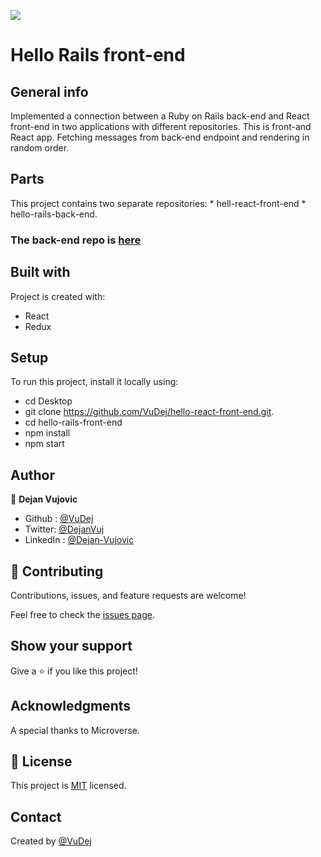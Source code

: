 ![](https://img.shields.io/badge/Microverse-blueviolet)

# Hello Rails front-end

 ## General info
  Implemented a connection between a Ruby on Rails back-end and React front-end in two applications with different repositories.
  This is front-and React app. Fetching  messages from back-end endpoint and rendering in random order.
 ## Parts
  This project contains two separate repositories:
    * hell-react-front-end
    * hello-rails-back-end.
 ### The back-end repo is [here](https://github.com/VuDej/hello-rails-back-end/pull/1)

 ## Built with
Project is created with:
 * React
 * Redux
 
## Setup
To run this project, install it locally using:
- cd Desktop
- git clone https://github.com/VuDej/hello-react-front-end.git.
- cd hello-rails-front-end
- npm install
- npm start

## Author

👤 **Dejan Vujovic**

- Github : [@VuDej](https://github.com/VuDej)
- Twitter: [@DejanVuj](https://twitter.com/DejanVuj)
- LinkedIn : [@Dejan-Vujovic](https://www.linkedin.com/in/dejan-vujovic-5a0672225/)



## 🤝 Contributing

Contributions, issues, and feature requests are welcome!

Feel free to check the [issues page](https://github.com/VuDej/School-Library-Ruby/issues/1).

## Show your support

Give a ⭐️ if you like this project!

## Acknowledgments

A special thanks to Microverse.

## 📝 License

This project is [MIT](LICENCE.md) licensed.

## Contact
Created by [@VuDej](https://github.com/VuDej)
